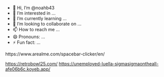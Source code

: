 - 👋 Hi, I’m @noahb43
- 👀 I’m interested in ...
- 🌱 I’m currently learning ...
- 💞️ I’m looking to collaborate on ...
- 📫 How to reach me ...
- 😄 Pronouns: ...
- ⚡ Fun fact: ...

<!---
noahb43/noahb43 is a ✨ special ✨ repository because its `README.md` (this file) appears on your GitHub profile.
You can click the Preview link to take a look at your changes.
--->https://www.arealme.com/spacebar-clicker/en/
https://retrobowl25.com/
https://unemployed-luella-sigmasigmaontheall-afe06b6c.koyeb.app/
